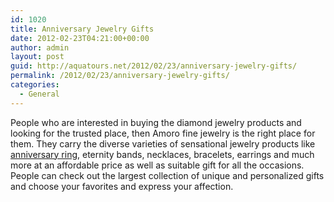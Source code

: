 ```yaml
---
id: 1020
title: Anniversary Jewelry Gifts
date: 2012-02-23T04:21:00+00:00
author: admin
layout: post
guid: http://aquatours.net/2012/02/23/anniversary-jewelry-gifts/
permalink: /2012/02/23/anniversary-jewelry-gifts/
categories:
  - General
---
```

People who are interested in buying the diamond jewelry products and looking for the trusted place, then Amoro fine jewelry is the right place for them. They carry the diverse varieties of sensational jewelry products like [anniversary ring](http://www.amoro.com/anniversary), eternity bands, necklaces, bracelets, earrings and much more at an affordable price as well as suitable gift for all the occasions. People can check out the largest collection of unique and personalized gifts and choose your favorites and express your affection.